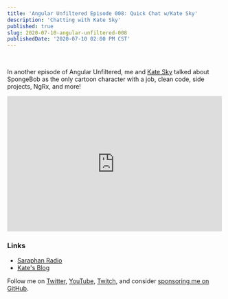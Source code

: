 ```yaml
---
title: 'Angular Unfiltered Episode 008: Quick Chat w/Kate Sky'
description: 'Chatting with Kate Sky'
published: true
slug: 2020-07-10-angular-unfiltered-008
publishedDate: '2020-07-10 02:00 PM CST'
---
```


<br/>

In another episode of Angular Unfiltered, me and [Kate Sky](https://twitter.com/katesky8) talked about SpongeBob as the only cartoon character with a job, clean code, side projects, NgRx, and more!

<div class="center">
  <iframe width="500" height="315" src="https://www.youtube.com/embed/YZmD8gy7ycI" frameborder="0" allow="accelerometer; autoplay; encrypted-media; gyroscope; picture-in-picture" allowfullscreen></iframe>
</div>

### Links

- [Saraphan Radio](https://github.com/katesky/saraphan-radio)
- [Kate's Blog](https://www.katesky.com)

Follow me on [Twitter](https://twitter.com/brandontroberts), [YouTube](https://youtube.com/brandonrobertsdev), [Twitch](https://twitch.tv/brandontroberts), and consider [sponsoring me on GitHub](https://github.com/sponsors/brandonroberts).
